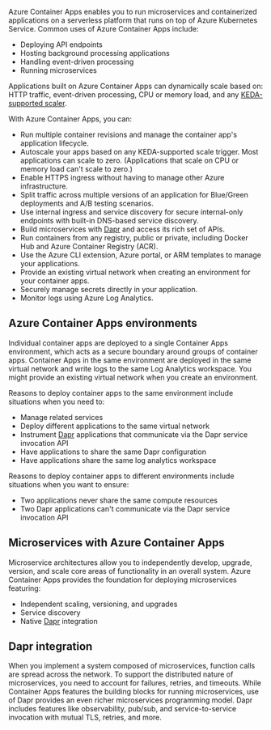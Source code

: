 Azure Container Apps enables you to run microservices and containerized applications on a serverless platform that runs on top of Azure Kubernetes Service. Common uses of Azure Container Apps include:

* Deploying API endpoints
* Hosting background processing applications
* Handling event-driven processing
* Running microservices

Applications built on Azure Container Apps can dynamically scale based on: HTTP traffic, event-driven processing, CPU or memory load, and any [KEDA-supported scaler](https://keda.sh/docs/scalers/).

With Azure Container Apps, you can:

* Run multiple container revisions and manage the container app's application lifecycle.
* Autoscale your apps based on any KEDA-supported scale trigger. Most applications can scale to zero. (Applications that scale on CPU or memory load can't scale to zero.)
* Enable HTTPS ingress without having to manage other Azure infrastructure.
* Split traffic across multiple versions of an application for Blue/Green deployments and A/B testing scenarios.
* Use internal ingress and service discovery for secure internal-only endpoints with built-in DNS-based service discovery.
* Build microservices with [Dapr](https://docs.dapr.io/concepts/overview/) and access its rich set of APIs.
* Run containers from any registry, public or private, including Docker Hub and Azure Container Registry (ACR).
* Use the Azure CLI extension, Azure portal, or ARM templates to manage your applications.
* Provide an existing virtual network when creating an environment for your container apps.
* Securely manage secrets directly in your application.
* Monitor logs using Azure Log Analytics.

## Azure Container Apps environments

Individual container apps are deployed to a single Container Apps environment, which acts as a secure boundary around groups of container apps. Container Apps in the same environment are deployed in the same virtual network and write logs to the same Log Analytics workspace. You might provide an existing virtual network when you create an environment.

Reasons to deploy container apps to the same environment include situations when you need to:

* Manage related services
* Deploy different applications to the same virtual network
* Instrument [Dapr](https://docs.dapr.io/concepts/overview/) applications that communicate via the Dapr service invocation API
* Have applications to share the same Dapr configuration
* Have applications share the same log analytics workspace

Reasons to deploy container apps to different environments include situations when you want to ensure:

* Two applications never share the same compute resources
* Two Dapr applications can't communicate via the Dapr service invocation API

## Microservices with Azure Container Apps

Microservice architectures allow you to independently develop, upgrade, version, and scale core areas of functionality in an overall system. Azure Container Apps provides the foundation for deploying microservices featuring:

* Independent scaling, versioning, and upgrades
* Service discovery
* Native [Dapr](https://docs.dapr.io/concepts/overview/) integration

## Dapr integration

When you implement a system composed of microservices, function calls are spread across the network. To support the distributed nature of microservices, you need to account for failures, retries, and timeouts. While Container Apps features the building blocks for running microservices, use of Dapr provides an even richer microservices programming model. Dapr includes features like observability, pub/sub, and service-to-service invocation with mutual TLS, retries, and more.

